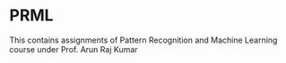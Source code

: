 # PRML
This contains assignments of Pattern Recognition and Machine Learning course under Prof. Arun Raj Kumar
